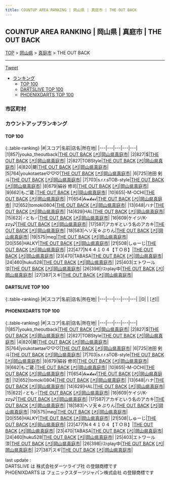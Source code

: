 ```yaml
---
title: COUNTUP AREA RANKING | 岡山県 | 真庭市 | THE OUT BACK
---
```

## COUNTUP AREA RANKING | 岡山県 | 真庭市 | THE OUT BACK

[TOP](/darts/rank/) > [岡山県](/darts/rank/岡山県/) > [真庭市](/darts/rank/岡山県/真庭市/) > THE OUT BACK

___

<a href="https://twitter.com/share?ref_src=twsrc%5Etfw" data-text="COUNTUP AREA RANKING | 岡山県真庭市THE OUT BACK" class="twitter-share-button" data-hashtags="DARTSLIVE,PHOENIXDARTS,darts,ダーツ" data-show-count="false">Tweet</a>

* [ランキング](#カウントアップランキング)
    * [TOP 100](#top-100)
    * [DARTSLIVE TOP 100](#dartslive-top-100)
    * [PHOENIXDARTS TOP 100](#phoenixdarts-top-100)

### 市区町村

<ul>

</ul>

### カウントアップランキング

#### TOP 100



{:.table-ranking}
|#|スコア|名前|店名|所在地|
|---|---|---|---|---|
|1|857|<span class="rank-name-pd">youko_theoutback</span>|<a href="/darts/rank/shops/10509.html">THE OUT BACK</a> <a href="https://vs.phoenixdarts.com/jp/shop/shopDetailInfo/s_10509?s_seq=10509">[↗]</a>|<a href="/darts/rank/岡山県/真庭市">岡山県真庭市</a>|
|2|827|<span class="rank-name-pd">$</span>|<a href="/darts/rank/shops/10509.html">THE OUT BACK</a> <a href="https://vs.phoenixdarts.com/jp/shop/shopDetailInfo/s_10509?s_seq=10509">[↗]</a>|<a href="/darts/rank/岡山県/真庭市">岡山県真庭市</a>|
|2|827|<span class="rank-name-pd">TOBStyle</span>|<a href="/darts/rank/shops/10509.html">THE OUT BACK</a> <a href="https://vs.phoenixdarts.com/jp/shop/shopDetailInfo/s_10509?s_seq=10509">[↗]</a>|<a href="/darts/rank/岡山県/真庭市">岡山県真庭市</a>|
|4|820|<span class="rank-name-pd">飃</span>|<a href="/darts/rank/shops/10509.html">THE OUT BACK</a> <a href="https://vs.phoenixdarts.com/jp/shop/shopDetailInfo/s_10509?s_seq=10509">[↗]</a>|<a href="/darts/rank/岡山県/真庭市">岡山県真庭市</a>|
|5|764|<span class="rank-name-pd">youkotaetae♡♡♡</span>|<a href="/darts/rank/shops/10509.html">THE OUT BACK</a> <a href="https://vs.phoenixdarts.com/jp/shop/shopDetailInfo/s_10509?s_seq=10509">[↗]</a>|<a href="/darts/rank/岡山県/真庭市">岡山県真庭市</a>|
|6|725|<span class="rank-name-pd">池田 剣斗</span>|<a href="/darts/rank/shops/10509.html">THE OUT BACK</a> <a href="https://vs.phoenixdarts.com/jp/shop/shopDetailInfo/s_10509?s_seq=10509">[↗]</a>|<a href="/darts/rank/岡山県/真庭市">岡山県真庭市</a>|
|7|703|<span class="rank-name-pd">s.r.r.sTOB-style</span>|<a href="/darts/rank/shops/10509.html">THE OUT BACK</a> <a href="https://vs.phoenixdarts.com/jp/shop/shopDetailInfo/s_10509?s_seq=10509">[↗]</a>|<a href="/darts/rank/岡山県/真庭市">岡山県真庭市</a>|
|8|679|<span class="rank-name-pd">絹谷 修司</span>|<a href="/darts/rank/shops/10509.html">THE OUT BACK</a> <a href="https://vs.phoenixdarts.com/jp/shop/shopDetailInfo/s_10509?s_seq=10509">[↗]</a>|<a href="/darts/rank/岡山県/真庭市">岡山県真庭市</a>|
|9|662|<span class="rank-name-pd">もご蔵.</span>|<a href="/darts/rank/shops/10509.html">THE OUT BACK</a> <a href="https://vs.phoenixdarts.com/jp/shop/shopDetailInfo/s_10509?s_seq=10509">[↗]</a>|<a href="/darts/rank/岡山県/真庭市">岡山県真庭市</a>|
|10|655|<span class="rank-name-pd">-M-OCHI</span>|<a href="/darts/rank/shops/10509.html">THE OUT BACK</a> <a href="https://vs.phoenixdarts.com/jp/shop/shopDetailInfo/s_10509?s_seq=10509">[↗]</a>|<a href="/darts/rank/岡山県/真庭市">岡山県真庭市</a>|
|11|654|<span class="rank-name-pd">𝓽𝓮𝓷𝓴𝓪𝓲</span>|<a href="/darts/rank/shops/10509.html">THE OUT BACK</a> <a href="https://vs.phoenixdarts.com/jp/shop/shopDetailInfo/s_10509?s_seq=10509">[↗]</a>|<a href="/darts/rank/岡山県/真庭市">岡山県真庭市</a>|
|12|652|<span class="rank-name-pd">tomoki0804</span>|<a href="/darts/rank/shops/10509.html">THE OUT BACK</a> <a href="https://vs.phoenixdarts.com/jp/shop/shopDetailInfo/s_10509?s_seq=10509">[↗]</a>|<a href="/darts/rank/岡山県/真庭市">岡山県真庭市</a>|
|13|648|<span class="rank-name-pd">ハナ</span>|<a href="/darts/rank/shops/10509.html">THE OUT BACK</a> <a href="https://vs.phoenixdarts.com/jp/shop/shopDetailInfo/s_10509?s_seq=10509">[↗]</a>|<a href="/darts/rank/岡山県/真庭市">岡山県真庭市</a>|
|14|629|<span class="rank-name-pd">HAL</span>|<a href="/darts/rank/shops/10509.html">THE OUT BACK</a> <a href="https://vs.phoenixdarts.com/jp/shop/shopDetailInfo/s_10509?s_seq=10509">[↗]</a>|<a href="/darts/rank/岡山県/真庭市">岡山県真庭市</a>|
|15|622|<span class="rank-name-pd">♂とも♂</span>|<a href="/darts/rank/shops/10509.html">THE OUT BACK</a> <a href="https://vs.phoenixdarts.com/jp/shop/shopDetailInfo/s_10509?s_seq=10509">[↗]</a>|<a href="/darts/rank/岡山県/真庭市">岡山県真庭市</a>|
|16|609|<span class="rank-name-pd">ケイジ/K-zzy♪</span>|<a href="/darts/rank/shops/10509.html">THE OUT BACK</a> <a href="https://vs.phoenixdarts.com/jp/shop/shopDetailInfo/s_10509?s_seq=10509">[↗]</a>|<a href="/darts/rank/岡山県/真庭市">岡山県真庭市</a>|
|17|587|<span class="rank-name-pd">アカギという名のアカキ</span>|<a href="/darts/rank/shops/10509.html">THE OUT BACK</a> <a href="https://vs.phoenixdarts.com/jp/shop/shopDetailInfo/s_10509?s_seq=10509">[↗]</a>|<a href="/darts/rank/岡山県/真庭市">岡山県真庭市</a>|
|18|583|<span class="rank-name-pd">ヘソ天☆ぷりん</span>|<a href="/darts/rank/shops/10509.html">THE OUT BACK</a> <a href="https://vs.phoenixdarts.com/jp/shop/shopDetailInfo/s_10509?s_seq=10509">[↗]</a>|<a href="/darts/rank/岡山県/真庭市">岡山県真庭市</a>|
|19|575|<span class="rank-name-pd">meg</span>|<a href="/darts/rank/shops/10509.html">THE OUT BACK</a> <a href="https://vs.phoenixdarts.com/jp/shop/shopDetailInfo/s_10509?s_seq=10509">[↗]</a>|<a href="/darts/rank/岡山県/真庭市">岡山県真庭市</a>|
|20|556|<span class="rank-name-pd">HALKY</span>|<a href="/darts/rank/shops/10509.html">THE OUT BACK</a> <a href="https://vs.phoenixdarts.com/jp/shop/shopDetailInfo/s_10509?s_seq=10509">[↗]</a>|<a href="/darts/rank/岡山県/真庭市">岡山県真庭市</a>|
|21|508|<span class="rank-name-pd">しゅーじ</span>|<a href="/darts/rank/shops/10509.html">THE OUT BACK</a> <a href="https://vs.phoenixdarts.com/jp/shop/shopDetailInfo/s_10509?s_seq=10509">[↗]</a>|<a href="/darts/rank/岡山県/真庭市">岡山県真庭市</a>|
|22|477|<span class="rank-name-pd">N４４１０４【ＴＯＢ】</span>|<a href="/darts/rank/shops/10509.html">THE OUT BACK</a> <a href="https://vs.phoenixdarts.com/jp/shop/shopDetailInfo/s_10509?s_seq=10509">[↗]</a>|<a href="/darts/rank/岡山県/真庭市">岡山県真庭市</a>|
|23|470|<span class="rank-name-pd">TABASA</span>|<a href="/darts/rank/shops/10509.html">THE OUT BACK</a> <a href="https://vs.phoenixdarts.com/jp/shop/shopDetailInfo/s_10509?s_seq=10509">[↗]</a>|<a href="/darts/rank/岡山県/真庭市">岡山県真庭市</a>|
|24|460|<span class="rank-name-pd">huku528</span>|<a href="/darts/rank/shops/10509.html">THE OUT BACK</a> <a href="https://vs.phoenixdarts.com/jp/shop/shopDetailInfo/s_10509?s_seq=10509">[↗]</a>|<a href="/darts/rank/岡山県/真庭市">岡山県真庭市</a>|
|25|403|<span class="rank-name-pd">エトワール涼</span>|<a href="/darts/rank/shops/10509.html">THE OUT BACK</a> <a href="https://vs.phoenixdarts.com/jp/shop/shopDetailInfo/s_10509?s_seq=10509">[↗]</a>|<a href="/darts/rank/岡山県/真庭市">岡山県真庭市</a>|
|26|398|<span class="rank-name-pd">ﾃｽﾄplay中</span>|<a href="/darts/rank/shops/10509.html">THE OUT BACK</a> <a href="https://vs.phoenixdarts.com/jp/shop/shopDetailInfo/s_10509?s_seq=10509">[↗]</a>|<a href="/darts/rank/岡山県/真庭市">岡山県真庭市</a>|
|27|387|<span class="rank-name-pd">スギ</span>|<a href="/darts/rank/shops/10509.html">THE OUT BACK</a> <a href="https://vs.phoenixdarts.com/jp/shop/shopDetailInfo/s_10509?s_seq=10509">[↗]</a>|<a href="/darts/rank/岡山県/真庭市">岡山県真庭市</a>|


#### DARTSLIVE TOP 100



{:.table-ranking}
|#|スコア|名前|店名|所在地|
|---|---|---|---|---|
||0|<span class="rank-name-dl"> </span>|<a href="/darts/rank/shops/.html"></a> <a href="">[↗]</a>|<a href="/darts/rank//"></a>|


#### PHOENIXDARTS TOP 100



{:.table-ranking}
|#|スコア|名前|店名|所在地|
|---|---|---|---|---|
|1|857|<span class="rank-name-pd">youko_theoutback</span>|<a href="/darts/rank/shops/10509.html">THE OUT BACK</a> <a href="https://vs.phoenixdarts.com/jp/shop/shopDetailInfo/s_10509?s_seq=10509">[↗]</a>|<a href="/darts/rank/岡山県/真庭市">岡山県真庭市</a>|
|2|827|<span class="rank-name-pd">$</span>|<a href="/darts/rank/shops/10509.html">THE OUT BACK</a> <a href="https://vs.phoenixdarts.com/jp/shop/shopDetailInfo/s_10509?s_seq=10509">[↗]</a>|<a href="/darts/rank/岡山県/真庭市">岡山県真庭市</a>|
|2|827|<span class="rank-name-pd">TOBStyle</span>|<a href="/darts/rank/shops/10509.html">THE OUT BACK</a> <a href="https://vs.phoenixdarts.com/jp/shop/shopDetailInfo/s_10509?s_seq=10509">[↗]</a>|<a href="/darts/rank/岡山県/真庭市">岡山県真庭市</a>|
|4|820|<span class="rank-name-pd">飃</span>|<a href="/darts/rank/shops/10509.html">THE OUT BACK</a> <a href="https://vs.phoenixdarts.com/jp/shop/shopDetailInfo/s_10509?s_seq=10509">[↗]</a>|<a href="/darts/rank/岡山県/真庭市">岡山県真庭市</a>|
|5|764|<span class="rank-name-pd">youkotaetae♡♡♡</span>|<a href="/darts/rank/shops/10509.html">THE OUT BACK</a> <a href="https://vs.phoenixdarts.com/jp/shop/shopDetailInfo/s_10509?s_seq=10509">[↗]</a>|<a href="/darts/rank/岡山県/真庭市">岡山県真庭市</a>|
|6|725|<span class="rank-name-pd">池田 剣斗</span>|<a href="/darts/rank/shops/10509.html">THE OUT BACK</a> <a href="https://vs.phoenixdarts.com/jp/shop/shopDetailInfo/s_10509?s_seq=10509">[↗]</a>|<a href="/darts/rank/岡山県/真庭市">岡山県真庭市</a>|
|7|703|<span class="rank-name-pd">s.r.r.sTOB-style</span>|<a href="/darts/rank/shops/10509.html">THE OUT BACK</a> <a href="https://vs.phoenixdarts.com/jp/shop/shopDetailInfo/s_10509?s_seq=10509">[↗]</a>|<a href="/darts/rank/岡山県/真庭市">岡山県真庭市</a>|
|8|679|<span class="rank-name-pd">絹谷 修司</span>|<a href="/darts/rank/shops/10509.html">THE OUT BACK</a> <a href="https://vs.phoenixdarts.com/jp/shop/shopDetailInfo/s_10509?s_seq=10509">[↗]</a>|<a href="/darts/rank/岡山県/真庭市">岡山県真庭市</a>|
|9|662|<span class="rank-name-pd">もご蔵.</span>|<a href="/darts/rank/shops/10509.html">THE OUT BACK</a> <a href="https://vs.phoenixdarts.com/jp/shop/shopDetailInfo/s_10509?s_seq=10509">[↗]</a>|<a href="/darts/rank/岡山県/真庭市">岡山県真庭市</a>|
|10|655|<span class="rank-name-pd">-M-OCHI</span>|<a href="/darts/rank/shops/10509.html">THE OUT BACK</a> <a href="https://vs.phoenixdarts.com/jp/shop/shopDetailInfo/s_10509?s_seq=10509">[↗]</a>|<a href="/darts/rank/岡山県/真庭市">岡山県真庭市</a>|
|11|654|<span class="rank-name-pd">𝓽𝓮𝓷𝓴𝓪𝓲</span>|<a href="/darts/rank/shops/10509.html">THE OUT BACK</a> <a href="https://vs.phoenixdarts.com/jp/shop/shopDetailInfo/s_10509?s_seq=10509">[↗]</a>|<a href="/darts/rank/岡山県/真庭市">岡山県真庭市</a>|
|12|652|<span class="rank-name-pd">tomoki0804</span>|<a href="/darts/rank/shops/10509.html">THE OUT BACK</a> <a href="https://vs.phoenixdarts.com/jp/shop/shopDetailInfo/s_10509?s_seq=10509">[↗]</a>|<a href="/darts/rank/岡山県/真庭市">岡山県真庭市</a>|
|13|648|<span class="rank-name-pd">ハナ</span>|<a href="/darts/rank/shops/10509.html">THE OUT BACK</a> <a href="https://vs.phoenixdarts.com/jp/shop/shopDetailInfo/s_10509?s_seq=10509">[↗]</a>|<a href="/darts/rank/岡山県/真庭市">岡山県真庭市</a>|
|14|629|<span class="rank-name-pd">HAL</span>|<a href="/darts/rank/shops/10509.html">THE OUT BACK</a> <a href="https://vs.phoenixdarts.com/jp/shop/shopDetailInfo/s_10509?s_seq=10509">[↗]</a>|<a href="/darts/rank/岡山県/真庭市">岡山県真庭市</a>|
|15|622|<span class="rank-name-pd">♂とも♂</span>|<a href="/darts/rank/shops/10509.html">THE OUT BACK</a> <a href="https://vs.phoenixdarts.com/jp/shop/shopDetailInfo/s_10509?s_seq=10509">[↗]</a>|<a href="/darts/rank/岡山県/真庭市">岡山県真庭市</a>|
|16|609|<span class="rank-name-pd">ケイジ/K-zzy♪</span>|<a href="/darts/rank/shops/10509.html">THE OUT BACK</a> <a href="https://vs.phoenixdarts.com/jp/shop/shopDetailInfo/s_10509?s_seq=10509">[↗]</a>|<a href="/darts/rank/岡山県/真庭市">岡山県真庭市</a>|
|17|587|<span class="rank-name-pd">アカギという名のアカキ</span>|<a href="/darts/rank/shops/10509.html">THE OUT BACK</a> <a href="https://vs.phoenixdarts.com/jp/shop/shopDetailInfo/s_10509?s_seq=10509">[↗]</a>|<a href="/darts/rank/岡山県/真庭市">岡山県真庭市</a>|
|18|583|<span class="rank-name-pd">ヘソ天☆ぷりん</span>|<a href="/darts/rank/shops/10509.html">THE OUT BACK</a> <a href="https://vs.phoenixdarts.com/jp/shop/shopDetailInfo/s_10509?s_seq=10509">[↗]</a>|<a href="/darts/rank/岡山県/真庭市">岡山県真庭市</a>|
|19|575|<span class="rank-name-pd">meg</span>|<a href="/darts/rank/shops/10509.html">THE OUT BACK</a> <a href="https://vs.phoenixdarts.com/jp/shop/shopDetailInfo/s_10509?s_seq=10509">[↗]</a>|<a href="/darts/rank/岡山県/真庭市">岡山県真庭市</a>|
|20|556|<span class="rank-name-pd">HALKY</span>|<a href="/darts/rank/shops/10509.html">THE OUT BACK</a> <a href="https://vs.phoenixdarts.com/jp/shop/shopDetailInfo/s_10509?s_seq=10509">[↗]</a>|<a href="/darts/rank/岡山県/真庭市">岡山県真庭市</a>|
|21|508|<span class="rank-name-pd">しゅーじ</span>|<a href="/darts/rank/shops/10509.html">THE OUT BACK</a> <a href="https://vs.phoenixdarts.com/jp/shop/shopDetailInfo/s_10509?s_seq=10509">[↗]</a>|<a href="/darts/rank/岡山県/真庭市">岡山県真庭市</a>|
|22|477|<span class="rank-name-pd">N４４１０４【ＴＯＢ】</span>|<a href="/darts/rank/shops/10509.html">THE OUT BACK</a> <a href="https://vs.phoenixdarts.com/jp/shop/shopDetailInfo/s_10509?s_seq=10509">[↗]</a>|<a href="/darts/rank/岡山県/真庭市">岡山県真庭市</a>|
|23|470|<span class="rank-name-pd">TABASA</span>|<a href="/darts/rank/shops/10509.html">THE OUT BACK</a> <a href="https://vs.phoenixdarts.com/jp/shop/shopDetailInfo/s_10509?s_seq=10509">[↗]</a>|<a href="/darts/rank/岡山県/真庭市">岡山県真庭市</a>|
|24|460|<span class="rank-name-pd">huku528</span>|<a href="/darts/rank/shops/10509.html">THE OUT BACK</a> <a href="https://vs.phoenixdarts.com/jp/shop/shopDetailInfo/s_10509?s_seq=10509">[↗]</a>|<a href="/darts/rank/岡山県/真庭市">岡山県真庭市</a>|
|25|403|<span class="rank-name-pd">エトワール涼</span>|<a href="/darts/rank/shops/10509.html">THE OUT BACK</a> <a href="https://vs.phoenixdarts.com/jp/shop/shopDetailInfo/s_10509?s_seq=10509">[↗]</a>|<a href="/darts/rank/岡山県/真庭市">岡山県真庭市</a>|
|26|398|<span class="rank-name-pd">ﾃｽﾄplay中</span>|<a href="/darts/rank/shops/10509.html">THE OUT BACK</a> <a href="https://vs.phoenixdarts.com/jp/shop/shopDetailInfo/s_10509?s_seq=10509">[↗]</a>|<a href="/darts/rank/岡山県/真庭市">岡山県真庭市</a>|
|27|387|<span class="rank-name-pd">スギ</span>|<a href="/darts/rank/shops/10509.html">THE OUT BACK</a> <a href="https://vs.phoenixdarts.com/jp/shop/shopDetailInfo/s_10509?s_seq=10509">[↗]</a>|<a href="/darts/rank/岡山県/真庭市">岡山県真庭市</a>|


<div class="footer border-top border-gray-light mt-5 pt-3 text-right text-gray">
    last update : <span style="font-weight: italic" id="foot_last_modified"></span><br />
    DARTSLIVE は 株式会社ダーツライブ社 の登録商標です<br />
    PHOENIXDARTS は フェニックスダーツジャパン株式会社 の登録商標です<br />
</div>

<script src="https://cdnjs.cloudflare.com/ajax/libs/jquery.tablesorter/2.31.3/js/jquery.tablesorter.min.js" integrity="sha512-qzgd5cYSZcosqpzpn7zF2ZId8f/8CHmFKZ8j7mU4OUXTNRd5g+ZHBPsgKEwoqxCtdQvExE5LprwwPAgoicguNg==" crossorigin="anonymous" referrerpolicy="no-referrer"></script>
<link rel="stylesheet" href="https://cdnjs.cloudflare.com/ajax/libs/jquery.tablesorter/2.31.3/css/theme.default.min.css" integrity="sha512-wghhOJkjQX0Lh3NSWvNKeZ0ZpNn+SPVXX1Qyc9OCaogADktxrBiBdKGDoqVUOyhStvMBmJQ8ZdMHiR3wuEq8+w==" crossorigin="anonymous" referrerpolicy="no-referrer" />
<script>
$(function() {
    $(".table-ranking").tablesorter({sortList:[[0, 0]]});
    $("#foot_last_modified").text(formatDate(new Date(document.lastModified), 'yyyy-MM-dd HH:mm:ss'));
});
</script>

<script async src="https://platform.twitter.com/widgets.js" charset="utf-8"></script>